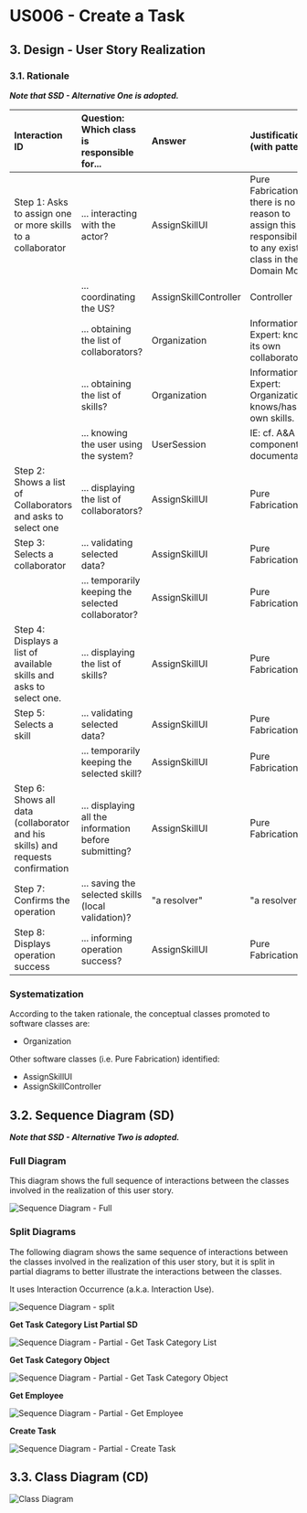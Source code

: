 # US006 - Create a Task

## 3. Design - User Story Realization

### 3.1. Rationale

_**Note that SSD - Alternative One is adopted.**_

| Interaction ID                                                                     | Question: Which class is responsible for...                  | Answer                | Justification (with patterns)                                                                                 |
|:-----------------------------------------------------------------------------------|:-------------------------------------------------------------|:----------------------|:--------------------------------------------------------------------------------------------------------------|
| Step 1: Asks to assign one or more skills to a collaborator  		                    | 	... interacting with the actor?                             | AssignSkillUI         | Pure Fabrication: there is no reason to assign this responsibility to any existing class in the Domain Model. |
| 			  		                                                                            | 	... coordinating the US?                                    | AssignSkillController | Controller                                                                                                    |
| 			  		                                                                            | 	... obtaining the list of collaborators?                    | Organization          | Information Expert: knows its own collaborators.                                                              |
|                                                                                    | ... obtaining the list of skills?                            | Organization          | Information Expert: Organization knows/has its own skills.                                                    |
| 			  		                                                                            | ... knowing the user using the system?                       | UserSession           | IE: cf. A&A component documentation.                                                                          |
| Step 2: Shows a list of Collaborators and asks to select one  		                   | ... displaying the list of collaborators?							             | AssignSkillUI         | Pure Fabrication                                                                                              |
| Step 3: Selects a collaborator  		                                                 | 	... validating selected data?                               | AssignSkillUI         | Pure Fabrication                                                                                              |
|                                                                                    | ... temporarily keeping the selected collaborator?           | AssignSkillUI         | Pure Fabrication                                                                                              |
| Step 4: Displays a list of available skills and asks to select one.  		            | 	... displaying the list of skills?                          | AssignSkillUI         | Pure Fabrication                                                                                              |
| Step 5: Selects a skill  		                                                        | 	... validating selected data?                               | AssignSkillUI         | Pure Fabrication                                                                                              |
|                                                                                    | ... temporarily keeping the selected skill?                  | AssignSkillUI         | Pure Fabrication                                                                                              |                                                                                              
| Step 6: Shows all data (collaborator and his skills) and requests confirmation  		 | 	... displaying all the information before submitting?						 | AssignSkillUI         | Pure Fabrication                                                                                              |              
| Step 7: Confirms the operation  		                                                 | 	... saving the selected skills (local validation)?          | "a resolver"          | "a resolver"                                                                                                  |
| Step 8: Displays operation success  		                                             | 	... informing operation success?                            | AssignSkillUI         | Pure Fabrication                                                                                              | 

### Systematization ##

According to the taken rationale, the conceptual classes promoted to software classes are:

* Organization


Other software classes (i.e. Pure Fabrication) identified:

* AssignSkillUI
* AssignSkillController

## 3.2. Sequence Diagram (SD)

_**Note that SSD - Alternative Two is adopted.**_

### Full Diagram

This diagram shows the full sequence of interactions between the classes involved in the realization of this user story.

![Sequence Diagram - Full](svg/us006-sequence-diagram-full.svg)

### Split Diagrams

The following diagram shows the same sequence of interactions between the classes involved in the realization of this
user story, but it is split in partial diagrams to better illustrate the interactions between the classes.

It uses Interaction Occurrence (a.k.a. Interaction Use).

![Sequence Diagram - split](svg/us006-sequence-diagram-split.svg)

**Get Task Category List Partial SD**

![Sequence Diagram - Partial - Get Task Category List](svg/us006-sequence-diagram-partial-get-task-category-list.svg)

**Get Task Category Object**

![Sequence Diagram - Partial - Get Task Category Object](svg/us006-sequence-diagram-partial-get-task-category.svg)

**Get Employee**

![Sequence Diagram - Partial - Get Employee](svg/us006-sequence-diagram-partial-get-employee.svg)

**Create Task**

![Sequence Diagram - Partial - Create Task](svg/us006-sequence-diagram-partial-create-task.svg)

## 3.3. Class Diagram (CD)

![Class Diagram](svg/us006-class-diagram.svg)
